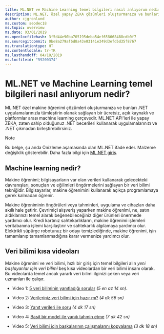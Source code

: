 ```yaml
---
title: ML.NET ve Machine Learning temel bilgileri nasıl anlıyorum nedir?
description: ML.NET, özel yapay ZEKA çözümleri oluşturmanıza ve bunları .NET uygulamalarınızla tümleştirin olanak sağlayan bir ücretsiz, açık kaynaklı ve platformlar arası makine öğrenmesi çerçeveleri hakkında bilgi edinin.
author: cjgronlund
ms.custom: seodec18
ms.topic: overview
ms.date: 03/01/2019
ms.openlocfilehash: 3f5d44e90ba705195deba54ef658668488cdb0f7
ms.sourcegitcommit: 0be8a279af6d8a43e03141e349d3efd5d35f8767
ms.translationtype: HT
ms.contentlocale: tr-TR
ms.lasthandoff: 04/18/2019
ms.locfileid: "59200374"
---
```

# <a name="what-is-mlnet-and-how-do-i-understand-machine-learning-basics"></a>ML.NET ve Machine Learning temel bilgileri nasıl anlıyorum nedir?

ML.NET özel makine öğrenimi çözümleri oluşturmanıza ve bunları .NET uygulamalarınızla tümleştirin olanak sağlayan bir ücretsiz, açık kaynaklı ve platformlar arası machine learning çerçevedir. ML.NET API'leri ile yapay ZEKA, zaten sahip olduğunuz .NET becerileri kullanarak uygulamalarınızı ve .NET çıkmadan birleştirebilirsiniz.

> [!NOTE]
> Bu belge, şu anda Önizleme aşamasında olan ML.NET ifade eder. Malzeme değişiklik gösterebilir. Daha fazla bilgi için [ML.NET giriş](https://www.microsoft.com/net/learn/apps/machine-learning-and-ai/ml-dotnet).

## <a name="what-is-machine-learning"></a>Machine learning nedir?

Makine öğrenimi; bilgisayarların var olan verileri kullanarak gelecekteki davranışları, sonuçları ve eğilimleri öngörmelerini sağlayan bir veri bilimi tekniğidir. Bilgisayarlar, makine öğrenimini kullanarak açıkça programlamaya gerek kalmadan öğrenir.

Makine öğreniminin öngörüleri veya tahminleri, uygulama ve cihazları daha akıllı hale getirir. Çevrimiçi alışveriş yaparken makine öğrenimi, ne, satın aldıklarınızı temel alarak beğenebileceğiniz diğer ürünleri önermede yardımcı olur. Kredi kartınız sahtekarlıkların, makine öğrenimi işlemleri veritabanına işlemi karşılaştırır ve sahtekarlık algılamaya yardımcı olur. Elektrikli süpürge robotunuz bir odayı temizlediğinde, makine öğrenimi, işin tamamlanıp tamamlanmadığına karar vermenize yardımcı olur.

## <a name="short-videos-on-data-science"></a>Veri bilimi kısa videoları 

Makine öğrenimi ve veri bilimi, hızlı bir giriş için temel bilgileri alın *yeni başlayanlar için veri bilimi* beş kısa videolardan bir veri bilimi insanı olarak. Bu videolarda temel ancak yararlı veri bilimi ilginizi çeken veya veri uzmanları ile çalışır.

* Video 1: [5 veri biliminin yanıtladığı sorular](https://docs.microsoft.com/azure/machine-learning/studio/data-science-for-beginners-the-5-questions-data-science-answers) *(5 en az 14 sn)*.

* Video 2: [Verileriniz veri bilimi için hazır mı?](https://docs.microsoft.com/azure/machine-learning/studio/data-science-for-beginners-is-your-data-ready-for-data-science) *(4 dk 56 sn)*

* Video 3: [Yanıt verileri ile soru](https://docs.microsoft.com/azure/machine-learning/studio/data-science-for-beginners-ask-a-question-you-can-answer-with-data) *(4 dk 17 sn)*

* Video 4: [Basit bir model ile yanıtı tahmin etme](https://docs.microsoft.com/azure/machine-learning/studio/data-science-for-beginners-predict-an-answer-with-a-simple-model) *(7 dk 42 sn)*

* Video 5: [Veri bilimi için başkalarının çalışmalarını kopyalama](https://docs.microsoft.com/azure/machine-learning/studio/data-science-for-beginners-copy-other-peoples-work-to-do-data-science) *(3 dk 18 sn)*
